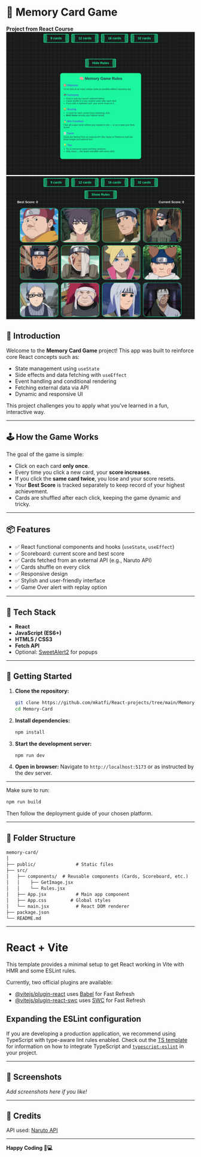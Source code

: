 
# 🧠 Memory Card Game

**Project from React Course**
![Game Preview](./src/image/rules.png)  
![Game Preview](./src/image/page.png)  


## 🎯 Introduction

Welcome to the **Memory Card Game** project! This app was built to reinforce core React concepts such as:

- State management using `useState`
- Side effects and data fetching with `useEffect`
- Event handling and conditional rendering
- Fetching external data via API
- Dynamic and responsive UI

This project challenges you to apply what you've learned in a fun, interactive way.

---

## 🕹️ How the Game Works

The goal of the game is simple:
- Click on each card **only once**.
- Every time you click a new card, your **score increases**.
- If you click the **same card twice**, you lose and your score resets.
- Your **Best Score** is tracked separately to keep record of your highest achievement.
- Cards are shuffled after each click, keeping the game dynamic and tricky.

---

## 📦 Features

- ✅ React functional components and hooks (`useState`, `useEffect`)
- ✅ Scoreboard: current score and best score
- ✅ Cards fetched from an external API (e.g., Naruto API)
- ✅ Cards shuffle on every click
- ✅ Responsive design
- ✅ Stylish and user-friendly interface
- ✅ Game Over alert with replay option

---

## 🧱 Tech Stack

- **React**
- **JavaScript (ES6+)**
- **HTML5 / CSS3**
- **Fetch API**
- Optional: [SweetAlert2](https://sweetalert2.github.io/) for popups

---

## 🚀 Getting Started

1. **Clone the repository:**
   ```bash
   git clone https://github.com/mkatfi/React-projects/tree/main/Memory-Card
   cd Memory-Card
   ```

2. **Install dependencies:**
   ```bash
   npm install
   ```

3. **Start the development server:**
   ```bash
   npm run dev
   ```

4. **Open in browser:**
   Navigate to `http://localhost:5173` or as instructed by the dev server.

---

Make sure to run:

```bash
npm run build
```

Then follow the deployment guide of your chosen platform.

---

## 📁 Folder Structure

```
memory-card/
│
├── public/               # Static files
├── src/
│   ├── components/  # Reusable components (Cards, Scoreboard, etc.)
│   │    ├── GetImage.jsx
│   │    └── Rules.jsx     
│   ├── App.jsx           # Main app component
│   ├── App.css         # Global styles
│   └── main.jsx          # React DOM renderer
├── package.json
└── README.md
```
---

# React + Vite

This template provides a minimal setup to get React working in Vite with HMR and some ESLint rules.

Currently, two official plugins are available:

- [@vitejs/plugin-react](https://github.com/vitejs/vite-plugin-react/blob/main/packages/plugin-react) uses [Babel](https://babeljs.io/) for Fast Refresh
- [@vitejs/plugin-react-swc](https://github.com/vitejs/vite-plugin-react/blob/main/packages/plugin-react-swc) uses [SWC](https://swc.rs/) for Fast Refresh

## Expanding the ESLint configuration

If you are developing a production application, we recommend using TypeScript with type-aware lint rules enabled. Check out the [TS template](https://github.com/vitejs/vite/tree/main/packages/create-vite/template-react-ts) for information on how to integrate TypeScript and [`typescript-eslint`](https://typescript-eslint.io) in your project.

---

## 📸 Screenshots

_Add screenshots here if you like!_

---

## 🧠 Credits

API used: [Naruto API](https://naruto-api-rsl3.onrender.com/)

---

**Happy Coding 🧠💻**

